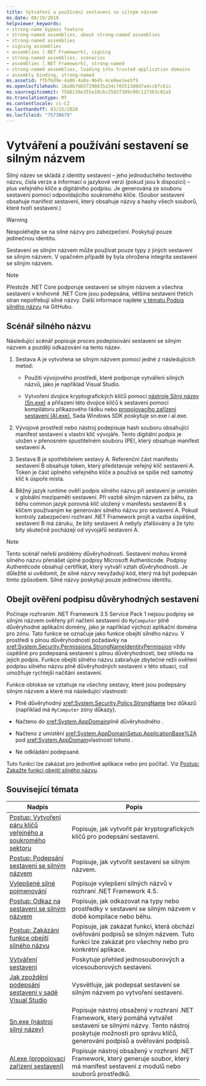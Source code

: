 ```yaml
---
title: Vytváření a používání sestavení se silným názvem
ms.date: 08/19/2019
helpviewer_keywords:
- strong-name bypass feature
- strong-named assemblies, about strong-named assemblies
- strong-named assemblies
- signing assemblies
- assemblies [.NET Framework], signing
- strong-named assemblies, scenarios
- assemblies [.NET Framework], strong-named
- strong-named assemblies, loading into trusted application domains
- assembly binding, strong-named
ms.assetid: ffbf6d9e-4a88-4a8a-9645-4ce0ee1ee5f9
ms.openlocfilehash: 18a0b7d657290835a34c705513d0d7a4ccbfc61c
ms.sourcegitcommit: 7588136e355e10cbc2582f389c90c127363c02a5
ms.translationtype: MT
ms.contentlocale: cs-CZ
ms.lasthandoff: 03/15/2020
ms.locfileid: "75738679"
---
```

# <a name="create-and-use-strong-named-assemblies"></a>Vytváření a používání sestavení se silným názvem

Silný název se skládá z identity sestavení – jeho jednoduchého textového názvu, čísla verze a informací o jazykové verzi (pokud jsou k dispozici) – plus veřejného klíče a digitálního podpisu. Je generována ze souboru sestavení pomocí odpovídajícího soukromého klíče. (Soubor sestavení obsahuje manifest sestavení, který obsahuje názvy a hashy všech souborů, které tvoří sestavení.)

> [!WARNING]
> Nespoléhejte se na silné názvy pro zabezpečení. Poskytují pouze jedinečnou identitu.

Sestavení se silným názvem může používat pouze typy z jiných sestavení se silným názvem. V opačném případě by byla ohrožena integrita sestavení se silným názvem.

> [!NOTE]
> Přestože .NET Core podporuje sestavení se silným názvem a všechna sestavení v knihovně .NET Core jsou podepsána, většina sestavení třetích stran nepotřebují silné názvy. Další informace najdete [v tématu Podpis silného názvu](https://github.com/dotnet/runtime/blob/master/docs/project/strong-name-signing.md) na GitHubu.

## <a name="strong-name-scenario"></a>Scénář silného názvu

Následující scénář popisuje proces podepisování sestavení se silným názvem a později odkazování na tento název.

1. Sestava A je vytvořena se silným názvem pomocí jedné z následujících metod:

    - Použití vývojového prostředí, které podporuje vytváření silných názvů, jako je například Visual Studio.

    - Vytvoření dvojice kryptografických klíčů pomocí [nástroje Silný název (Sn.exe)](../../framework/tools/sn-exe-strong-name-tool.md) a přiřazení této dvojice klíčů k sestavení pomocí kompilátoru příkazového řádku nebo [propojovacího zařízení sestavení (Al.exe).](../../framework/tools/al-exe-assembly-linker.md) Sada Windows SDK poskytuje sn.exe i al.exe.

2. Vývojové prostředí nebo nástroj podepisuje hash souboru obsahující manifest sestavení s vlastní klíč vývojáře. Tento digitální podpis je uložen v přenosném spustitelném souboru (PE), který obsahuje manifest sestavení A.

3. Sestava B je spotřebitelem sestavy A. Referenční část manifestu sestavení B obsahuje token, který představuje veřejný klíč sestavení A. Token je část úplného veřejného klíče a používá se spíše než samotný klíč k úspoře místa.

4. Běžný jazyk runtime ověří podpis silného názvu při sestavení je umístěn v globální mezipaměti sestavení. Při vazbě silným názvem za běhu, za běhu common jazyk porovná klíč uložený v manifestu sestavení B s klíčem používaným ke generování silného názvu pro sestavení A. Pokud kontroly zabezpečení rozhraní .NET Framework projít a vazba úspěšné, sestavení B má záruku, že bity sestavení A nebyly zfalšovány a že tyto bity skutečně pocházejí od vývojářů sestavení A.

> [!NOTE]
> Tento scénář neřeší problémy důvěryhodnosti. Sestavení mohou kromě silného názvu přenášet úplné podpisy Microsoft Authenticode. Podpisy Authenticode obsahují certifikát, který vytváří vztah důvěryhodnosti. Je důležité si uvědomit, že silné názvy nevyžadují kód, který má být podepsán tímto způsobem. Silné názvy poskytují pouze jedinečnou identitu.

## <a name="bypass-signature-verification-of-trusted-assemblies"></a>Obejít ověření podpisu důvěryhodných sestavení

Počínaje rozhraním .NET Framework 3.5 Service Pack 1 nejsou podpisy se silným názvem ověřeny při načtení sestavení do `MyComputer` plně důvěryhodné aplikační domény, jako je například výchozí aplikační doména pro zónu. Tato funkce se označuje jako funkce obejití silného názvu. V prostředí s plnou důvěryhodností požadavky na <xref:System.Security.Permissions.StrongNameIdentityPermission> vždy úspěšné pro podepsaná sestavení s plnou důvěryhodností, bez ohledu na jejich podpis. Funkce obejití silného názvu zabraňuje zbytečné režii ověření podpisu silného názvu plně důvěryhodných sestavení v této situaci, což umožňuje rychlejší načítání sestavení.

Funkce obtokse se vztahuje na všechny sestavy, které jsou podepsány silným názvem a které má následující vlastnosti:

- Plně důvěryhodný <xref:System.Security.Policy.StrongName> bez důkazů (například má `MyComputer` zóny důkazy).

- Načteno do <xref:System.AppDomain>plně důvěryhodného .

- Načteno z umístění <xref:System.AppDomainSetup.ApplicationBase%2A> pod <xref:System.AppDomain>vlastností tohoto .

- Ne odkládání podepsané.

Tuto funkci lze zakázat pro jednotlivé aplikace nebo pro počítač. Viz [Postup: Zakažte funkci obejití silného názvu](disable-strong-name-bypass-feature.md).

## <a name="related-topics"></a>Související témata

|Nadpis|Popis|
|-----------|-----------------|
|[Postup: Vytvoření páru klíčů veřejného a soukromého sektoru](create-public-private-key-pair.md)|Popisuje, jak vytvořit pár kryptografických klíčů pro podepsání sestavení.|
|[Postup: Podepsání sestavení se silným názvem](sign-strong-name.md)|Popisuje, jak vytvořit sestavení se silným názvem.|
|[Vylepšené silné pojmenování](enhanced-strong-naming.md)|Popisuje vylepšení silných názvů v rozhraní .NET Framework 4.5.|
|[Postup: Odkaz na sestavení se silným názvem](reference-strong-named.md)|Popisuje, jak odkazovat na typy nebo prostředky v sestavení se silným názvem v době kompilace nebo běhu.|
|[Postup: Zakázání funkce obejití silného názvu](disable-strong-name-bypass-feature.md)|Popisuje, jak zakázat funkci, která obchází ověřování podpisů se silným názvem. Tuto funkci lze zakázat pro všechny nebo pro konkrétní aplikace.|
|[Vytváření sestavení](create.md)|Poskytuje přehled jednosouborových a vícesouborových sestavení.|
|[Jak zpoždění podepsání sestavení v sadě Visual Studio](/visualstudio/ide/managing-assembly-and-manifest-signing#how-to-sign-an-assembly-in-visual-studio)|Vysvětluje, jak podepsat sestavení se silným názvem po vytvoření sestavení.|
|[Sn.exe (nástroj silný název)](../../framework/tools/sn-exe-strong-name-tool.md)|Popisuje nástroj obsažený v rozhraní .NET Framework, který pomáhá vytvářet sestavení se silnými názvy. Tento nástroj poskytuje možnosti pro správu klíčů, generování podpisů a ověřování podpisů.|
|[Al.exe (propojovací zařízení sestavení)](../../framework/tools/al-exe-assembly-linker.md)|Popisuje nástroj obsažený v rozhraní .NET Framework, který generuje soubor, který má manifest sestavení z modulů nebo souborů prostředků.|
